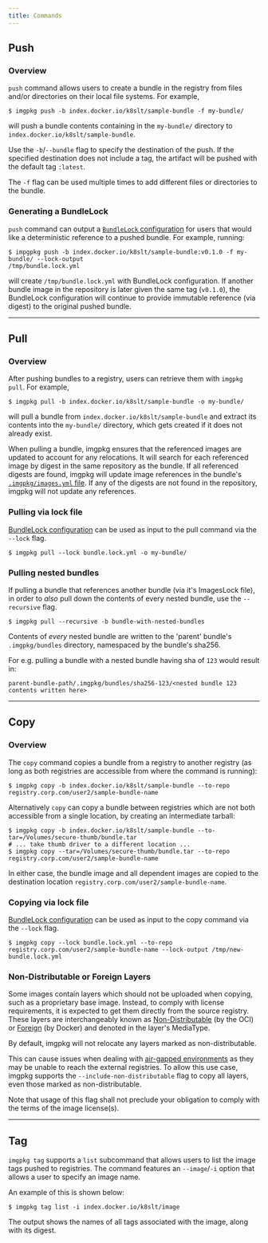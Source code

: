 ```yaml
---
title: Commands
---
```


## Push

### Overview

`push` command allows users to create a bundle in the registry from files and/or directories on their local file systems. For example,

```bash-plain
$ imgpkg push -b index.docker.io/k8slt/sample-bundle -f my-bundle/
```

will push a bundle contents containing in the `my-bundle/` directory to `index.docker.io/k8slt/sample-bundle`.

Use the `-b`/`--bundle` flag to specify the destination of the push. If the specified destination does not include a tag, the artifact will be pushed with the default tag `:latest`.

The `-f` flag can be used multiple times to add different files or directories to the bundle.

### Generating a BundleLock

`push` command can output a [`BundleLock` configuration](resources.md#bundlelock-configuration) for users that would like a deterministic reference to a pushed bundle. For example, running:

```bash-plain
$ impgpkg push -b index.docker.io/k8slt/sample-bundle:v0.1.0 -f my-bundle/ --lock-output
/tmp/bundle.lock.yml
```

will create `/tmp/bundle.lock.yml` with BundleLock configuration. If another bundle image in the repository is later given the same tag (`v0.1.0`), the BundleLock configuration will continue to provide immutable reference (via digest) to the original pushed bundle.

---
## Pull

### Overview

After pushing bundles to a registry, users can retrieve them with `imgpkg pull`. For example,

```bash-plain
$ imgpkg pull -b index.docker.io/k8slt/sample-bundle -o my-bundle/
```

will pull a bundle from `index.docker.io/k8slt/sample-bundle` and extract its contents into the `my-bundle/` directory, which gets created if it does not already exist.

When pulling a bundle, imgpkg ensures that the referenced images are updated to account for any relocations. It will search for each referenced image by digest in the same repository as the bundle. If all referenced digests are found, imgpkg will update image references in the bundle's [`.imgpkg/images.yml` file](resources.md#imgpkg-directory). If any of the digests are not found in the repository, imgpkg will not update any references.

### Pulling via lock file

[BundleLock configuration](resources.md#bundlelock-configuration) can be used as input to the pull command via the `--lock` flag.

```bash-plain
$ imgpkg pull --lock bundle.lock.yml -o my-bundle/
```

### Pulling nested bundles

If pulling a bundle that references another bundle (via it's ImagesLock file), in order to *also* pull down the contents of every nested bundle, use the `--recursive` flag.  

```bash-plain
$ imgpkg pull --recursive -b bundle-with-nested-bundles
```

Contents of *every* nested bundle are written to the 'parent' bundle's `.imgpkg/bundles` directory, namespaced by the bundle's sha256.

For e.g. pulling a bundle with a nested bundle having sha of `123` would result in:
```
parent-bundle-path/.imgpkg/bundles/sha256-123/<nested bundle 123 contents written here>
```

---
## Copy

### Overview

The `copy` command copies a bundle from a registry to another registry (as long as both registries are accessible from where the command is running):

```bash-plain
$ imgpkg copy -b index.docker.io/k8slt/sample-bundle --to-repo registry.corp.com/user2/sample-bundle-name
```

Alternatively `copy` can copy a bundle between registries which are not both accessible from a single location, by creating an intermediate tarball:

```bash-plain
$ imgpkg copy -b index.docker.io/k8slt/sample-bundle --to-tar=/Volumes/secure-thumb/bundle.tar
# ... take thumb driver to a different location ...
$ imgpkg copy --tar=/Volumes/secure-thumb/bundle.tar --to-repo registry.corp.com/user2/sample-bundle-name
```

In either case, the bundle image and all dependent images are copied to the destination location `registry.corp.com/user2/sample-bundle-name`.

### Copying via lock file

[BundleLock configuration](resources.md#bundlelock-configuration) can be used as input to the copy command via the `--lock` flag.

```bash-plain
$ imgpkg copy --lock bundle.lock.yml --to-repo registry.corp.com/user2/sample-bundle-name --lock-output /tmp/new-bundle.lock.yml
```

### Non-Distributable or Foreign Layers

Some images contain layers which should not be uploaded when copying, such as a proprietary base image.
Instead, to comply with license requirements, it is expected to get them directly from the source registry.
These layers are interchangeably known as
[Non-Distributable](https://github.com/opencontainers/image-spec/blob/79b036d80240ae530a8de15e1d21c7ab9292c693/layer.md#non-distributable-layers)
(by the OCI) or
[Foreign](https://docs.docker.com/registry/spec/manifest-v2-2/) (by Docker) and denoted in the layer's MediaType.

By default, imgpkg will not relocate any layers marked as non-distributable.

This can cause issues when dealing with [air-gapped environments](air-gapped-workflow.md) as they may be unable to reach the external registries.
To allow this use case, imgpkg supports the `--include-non-distributable` flag to copy all layers, even those marked as non-distributable.

Note that usage of this flag shall not preclude your obligation to comply with the terms of the image license(s).

---
## Tag

`imgpkg tag` supports a `list` subcommand that allows users to list the image tags pushed to registries. The command features an `--image`/`-i` option that allows a user to specify an image name. 

An example of this is shown below:

```bash-plain
$ imgpkg tag list -i index.docker.io/k8slt/image
```

The output shows the names of all tags associated with the image, along with its digest.
